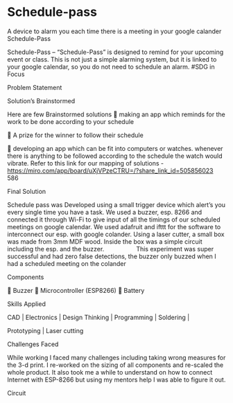 # Schedule-pass
A device to alarm you each time there is a meeting in your google calander
Schedule-Pass

Schedule-Pass – “Schedule-Pass” is designed to remind for your upcoming
event or class. This is not just a simple alarming system, but it is linked to
your google calendar, so you do not need to schedule an alarm.
#SDG in Focus

Problem Statement

Solution’s Brainstormed

Here are few Brainstormed solutions
 making an app which reminds for the work to be done according to
your schedule

 A prize for the winner to follow their schedule

 developing an app which can be fit into computers or watches.
whenever there is anything to be followed according to the schedule
the watch would vibrate.
Refer to this link for our mapping of solutions -
https://miro.com/app/board/uXjVPzeCTRU=/?share_link_id=505856023
586

Final Solution

Schedule pass was Developed using a small trigger device which alert’s you
every single time you have a task. We used a buzzer, esp. 8266 and
connected it through Wi-Fi to give input of all the timings of our scheduled
meetings on google calendar. We used adafruit and ifttt for the software to
interconnect our esp. with google colander. Using a laser cutter, a small box
was made from 3mm MDF wood. Inside the box was a simple circuit including
the esp. and the buzzer.
     This experiment was super successful and had zero false
detections, the buzzer only buzzed when I had a scheduled meeting on the
colander

Components

 Buzzer
 Microcontroller (ESP8266)
 Battery

Skills Applied

CAD | Electronics | Design Thinking | Programming | Soldering |

Prototyping | Laser cutting

Challenges Faced

While working I faced many challenges including taking wrong measures for
the 3-d print. I re-worked on the sizing of all components and re-scaled the
whole product. It also took me a while to understand on how to connect
Internet with ESP-8266 but using my mentors help I was able to figure it out.

Circuit
